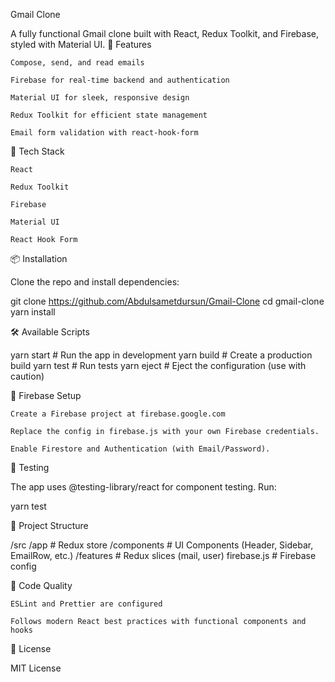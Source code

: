 Gmail Clone

A fully functional Gmail clone built with React, Redux Toolkit, and Firebase, styled with Material
UI. 🔧 Features

    Compose, send, and read emails

    Firebase for real-time backend and authentication

    Material UI for sleek, responsive design

    Redux Toolkit for efficient state management

    Email form validation with react-hook-form

🚀 Tech Stack

    React

    Redux Toolkit

    Firebase

    Material UI

    React Hook Form

📦 Installation

Clone the repo and install dependencies:

git clone https://github.com/Abdulsametdursun/Gmail-Clone cd gmail-clone yarn install

🛠 Available Scripts

yarn start # Run the app in development yarn build # Create a production build yarn test # Run tests
yarn eject # Eject the configuration (use with caution)

🔐 Firebase Setup

    Create a Firebase project at firebase.google.com

    Replace the config in firebase.js with your own Firebase credentials.

    Enable Firestore and Authentication (with Email/Password).

🧪 Testing

The app uses @testing-library/react for component testing. Run:

yarn test

📁 Project Structure

/src /app # Redux store /components # UI Components (Header, Sidebar, EmailRow, etc.) /features #
Redux slices (mail, user) firebase.js # Firebase config

🧹 Code Quality

    ESLint and Prettier are configured

    Follows modern React best practices with functional components and hooks

📄 License

MIT License
